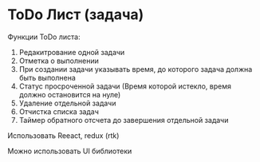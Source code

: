 # ToDo Лист (задача)

Функции ToDo листа:

1. Редакитрование одной задачи
2. Отметка о выполнении
3. При создании задачи указывать время, до которого задача должна быть выполнена
4. Статус просроченной задачи (Время которой истекло, время должно остановится на нуле)
5. Удаление отдельной задачи
6. Отчистка списка задач
7. Таймер обратного отсчета до завершения отдельной задачи

Использовать Reeact, redux (rtk)

Можно использовать UI библиотеки
